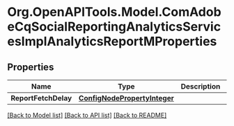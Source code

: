 # Org.OpenAPITools.Model.ComAdobeCqSocialReportingAnalyticsServicesImplAnalyticsReportMProperties
## Properties

Name | Type | Description | Notes
------------ | ------------- | ------------- | -------------
**ReportFetchDelay** | [**ConfigNodePropertyInteger**](ConfigNodePropertyInteger.md) |  | [optional] 

[[Back to Model list]](../README.md#documentation-for-models) [[Back to API list]](../README.md#documentation-for-api-endpoints) [[Back to README]](../README.md)

